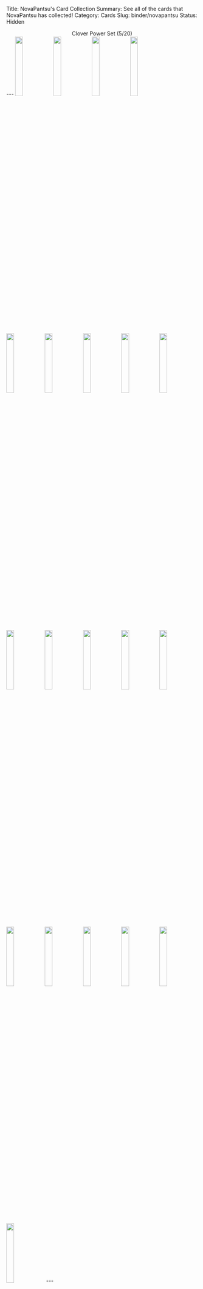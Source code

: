Title: NovaPantsu's Card Collection
Summary: See all of the cards that NovaPantsu has collected!
Category: Cards
Slug: binder/novapantsu
Status: Hidden

<center>Clover Power Set (5/20)</center>
---
<img src='/images/cards/back-small.png' width='20%'><img src='/images/cards/back-small.png' width='20%'><a href='/card/547c93afbd692/'><img src='/images/cards/547c93afbd692-small.png' width='20%'></a><img src='/images/cards/back-small.png' width='20%'><img src='/images/cards/back-small.png' width='20%'><img src='/images/cards/back-small.png' width='20%'><img src='/images/cards/back-small.png' width='20%'><img src='/images/cards/back-small.png' width='20%'><img src='/images/cards/back-small.png' width='20%'><a href='/card/9489c9ff45ad10/'><img src='/images/cards/9489c9ff45ad10-small.png' width='20%'></a><img src='/images/cards/back-small.png' width='20%'><img src='/images/cards/back-small.png' width='20%'><a href='/card/d72e35b107d113/'><img src='/images/cards/d72e35b107d113-small.png' width='20%'></a><img src='/images/cards/back-small.png' width='20%'><img src='/images/cards/back-small.png' width='20%'><img src='/images/cards/back-small.png' width='20%'><img src='/images/cards/back-small.png' width='20%'><a href='/card/19d6ffca4e1818/'><img src='/images/cards/19d6ffca4e1818-small.png' width='20%'></a><a href='/card/b85133aeee1f19/'><img src='/images/cards/b85133aeee1f19-small.png' width='20%'></a><img src='/images/cards/back-small.png' width='20%'>
---
<center><h2>Event Cards (0)</h2></center>
---
<center></center>